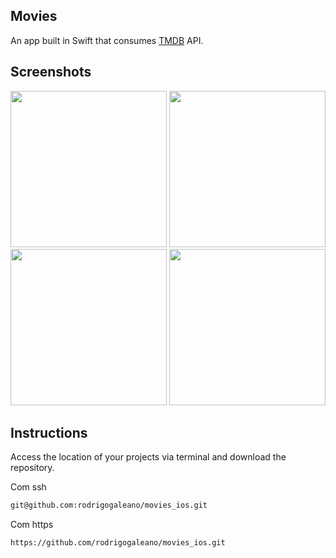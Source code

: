 ## Movies

An app built in Swift that consumes [TMDB](https://www.themoviedb.org) API.

## Screenshots

<img width="250" src="https://github.com/user-attachments/assets/1967a13a-000e-4d42-8b98-af9e6f62dd10" />
<img width="250" src="https://github.com/user-attachments/assets/d41b2ba4-06f7-4cca-b659-823cf1bad8c4" />
<img width="250" src="https://github.com/user-attachments/assets/5c35ac1e-e1f0-4a43-bec3-ad84487cfd69" />
<img width="250" src="https://github.com/user-attachments/assets/12d3dd38-f578-4d0d-a8ee-507aa4be6dfe" />

## Instructions

Access the location of your projects via terminal and download the repository.

Com ssh

```bash
git@github.com:rodrigogaleano/movies_ios.git
```

Com https

```bash
https://github.com/rodrigogaleano/movies_ios.git
```
